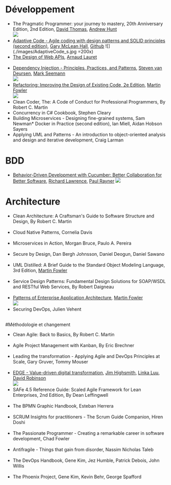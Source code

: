 # Développement
* The Pragmatic Programmer: your journey to mastery, 20th Anniversary Edition, 2nd Edition, [David Thomas](https://pragdave.me/), [Andrew Hunt](https://toolshed.com/)
</br>![](https://books.google.ca/books/content?id=LhOlDwAAQBAJ&printsec=frontcover&img=1&zoom=1&edge=curl&imgtk=AFLRE70LtXial5H2H2oT3l2nffCP5_yGnoW6jr2QoU0GAwyLy6x0MNOPuQIQuoHQF3PFgFrogGj9rGZ_Knkg_FVKmHUYqytj4WiwxUyq0NEQFFOf9oriA69IMFkMniBXUbBBLD-v2Mit)
* [Adaptive Code - Agile coding with design patterns and SOLID principles (second edition)](https://www.microsoftpressstore.com/store/adaptive-code-agile-coding-with-design-patterns-and-9781509302581), [Gary McLean Hall](https://www.codementor.io/garymcleanhall), [Github](https://github.com/garymcleanhall)
![](./images/AdaptiveCode_s.jpg =200x)
* [The Design of Web APIs](https://www.manning.com/books/the-design-of-web-apis), [Arnaud Lauret](https://apihandyman.io/)
</br>![]()
* [Dependency Injection - Principles, Practices, and Patterns](https://www.manning.com/books/dependency-injection-principles-practices-patterns?query=Dependency), [Steven van Deursen](https://blogs.cuttingedge.it/steven/), [Mark Seemann](https://blog.ploeh.dk/)
</br>![](https://books.google.ca/books/content?id=hLLoswEACAAJ&printsec=frontcover&img=1&zoom=1&imgtk=AFLRE71hm-Tsis1JQ6oBoPPDJSUl3j36xrW8Dkcl7ieuNx6iqnUZlyCfFh2fv6GHlbb0yZFdz-QYkviPX2s1Jh3rudqLp2MIRlpSKahUFXS2vStNblQK5HzhQZymPCbAY6O1Fat2HutP)
* [Refactoring: Improving the Design of Existing Code, 2e Edition](https://martinfowler.com/books/refactoring.html), [Martin Fowler](https://martinfowler.com/)
</br>![](https://is5-ssl.mzstatic.com/image/thumb/Publication124/v4/26/ab/d2/26abd200-f8b3-4efa-00c5-ab47101532f8/9780134757704.jpg/1200x630wf.png)
* Clean Coder, The: A Code of Conduct for Professional Programmers, By Robert C. Martin
* Concurrency in C# Cookbook, Stephen Cleary
* Building Microservices - Designing fine-grained systems, Sam Newman* Docker in Practice (second edition), Ian Miell, Aidan Hobson Sayers
* Applying UML and Patterns - An introduction to object-oriented analysis and design and iterative development, Craig Larman

# BDD
* [Behavior-Driven Development with Cucumber: Better Collaboration for Better Software](http://www.informit.com/store/behavior-driven-development-with-cucumber-better-collaboration-9780321772633), [Richard Lawrence](), [Paul Rayner]()
![](https://books.google.ca/books/content?id=TLaZDwAAQBAJ&printsec=frontcover&img=1&zoom=1&edge=curl&imgtk=AFLRE71TdLKjX-davd38RSBX8aL6lyqfvUxlTwlNTXxG2MINNSK1VWTo1l9XpoFQ_tik21qSUm2b9etnnLi2YspxVkkzGL9GlySOIT6lKRXGUiEagRjEOT3tbk52LOE7JieXkUsZ32iF)

# Architecture
* Clean Architecture: A Craftsman's Guide to Software Structure and Design, By Robert C. Martin
</br>![]()
* Cloud Native Patterns, Cornelia Davis
</br>![]()
* Microservices in Action, Morgan Bruce, Paulo A. Pereira
</br>![]()
* Secure by Design, Dan Bergh Johnsson, Daniel Deogun, Daniel Sawano
</br>![]()
* UML Distilled: A Brief Guide to the Standard Object Modeling Language, 3rd Edition, [Martin Fowler](https://martinfowler.com/)
</br>![]()
* Service Design Patterns: Fundamental Design Solutions for SOAP/WSDL and RESTful Web Services, By Robert Daigneau
</br>![]()
* [Patterns of Enterprise Application Architecture](https://martinfowler.com/books/eaa.html), [Martin Fowler](https://martinfowler.com/)
</br>![](https://books.google.ca/books/content?id=vqTfNFDzzdIC&printsec=frontcover&img=1&zoom=1&edge=curl&imgtk=AFLRE73IFl_9fhiyQxsZnErUq3aQqiiAl2p7VeWJ4YoLv5skHwBGy02IR5SNKXyHqKI_90c-_-FmZQ_45VE4qZEb72W8xLLYMIfkk0LWMyu8OPoVYCg66SH_xYqzi6GuUrXbUyg8O1FG)
* Securing DevOps, Julien Vehent
</br>![]()

#Méthodologie et changement
* Clean Agile: Back to Basics, By Robert C. Martin
</br>![]()
* Agile Project Management with Kanban, By Eric Brechner
</br>![]()
* Leading the transformation - Applying Agile and DevOps Principles at Scale, Gary Gruver, Tommy Mouser
</br>![]()
* [EDGE - Value-driven digital transformation](https://www.thoughtworks.com/books/edge), [Jim Highsmith](https://www.thoughtworks.com/profiles/jim-highsmith), [Linka Luu](https://www.thoughtworks.com/profiles/linda-luu), [David Robinson](https://www.thoughtworks.com/profiles/david-robinson)
</br>![](https://books.google.ca/books/content?id=Z-yoDwAAQBAJ&printsec=frontcover&img=1&zoom=1&edge=curl&imgtk=AFLRE73Nhljhk5YGUxeB4sTTGrFS1Oy5y8Kx5SoDyiHPGfpwK-zP9C2Tj_HC7tIM0VCHKJVb1zEUUsMIi--Mmst9Dwya1oyW4FNgv_lanRxJ0gbUoLsPdL3Pr3o7pFWFZBN0hrE05kcH)
* SAFe 4.5 Reference Guide: Scaled Agile Framework for Lean Enterprises, 2nd Edition, By Dean Leffingwell
</br>![]()
* The BPMN Graphic Handbook, Esteban Herrera
</br>![]()
* SCRUM Insights for practitioners - The Scrum Guide Companion, Hiren Doshi
</br>![]()
* The Passionate Programmer - Creating a remarkable career in software development, Chad Fowler
</br>![]()
* Antifragile - Things that gain from disorder, Nassim Nicholas Taleb
</br>![]()
* The DevOps Handbook, Gene Kim, Jez Humble, Patrick Debois, John Willis
</br>![]()
* The Phoenix Project, Gene Kim, Kevin Behr, George Spafford
</br>![]()
